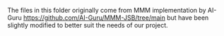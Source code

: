 The files in this folder originally come from MMM implementation by AI-Guru https://github.com/AI-Guru/MMM-JSB/tree/main but have been slightly modified to better suit the needs of our project.
